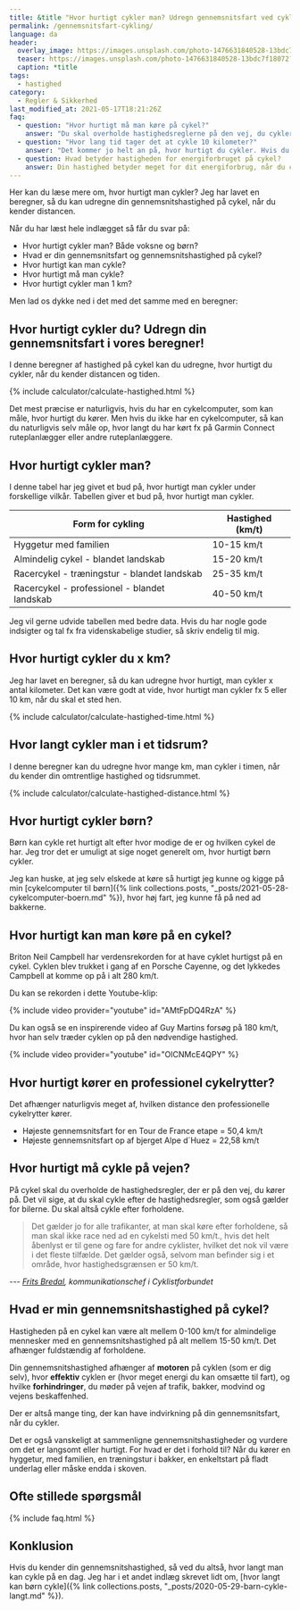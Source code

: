 ```yaml
---
title: &title "Hvor hurtigt cykler man? Udregn gennemsnitsfart ved cykling 🚴🚴‍♀️"
permalink: /gennemsnitsfart-cykling/
language: da
header:
  overlay_image: https://images.unsplash.com/photo-1476631840528-13bdc7f18072?ixid=MnwxMjA3fDB8MHxzZWFyY2h8MzV8fGJpa2UlMjBmYXN0fGVufDB8fDB8fA%3D%3D&ixlib=rb-1.2.1&auto=format&fit=crop&h=600&w=1200&q=10
  teaser: https://images.unsplash.com/photo-1476631840528-13bdc7f18072?ixid=MnwxMjA3fDB8MHxzZWFyY2h8MzV8fGJpa2UlMjBmYXN0fGVufDB8fDB8fA%3D%3D&ixlib=rb-1.2.1&auto=format&fit=crop&w=400&q=60
  caption: *title
tags:
  - hastighed
category:
  - Regler & Sikkerhed
last_modified_at: 2021-05-17T18:21:26Z
faq:
  - question: "Hvor hurtigt må man køre på cykel?"
    answer: "Du skal overholde hastighedsreglerne på den vej, du cykler på. Du må altså ikke køre hurtigere end bilerne. Det er vigtigt, at du cykler efter forholdene."
  - question: "Hvor lang tid tager det at cykle 10 kilometer?"
    answer: "Det kommer jo helt an på, hvor hurtigt du cykler. Hvis du fx kører 20 km/t, så tager det 30 minutter at cykle 10 kilometer. Du kan bruge den her beregner til at udregne, hvor lang tid det tager at cykle en bestemt distance."
  - question: Hvad betyder hastigheden for energiforbruget på cykel?
    answer: Din hastighed betyder meget for dit energiforbrug, når du cykler. Ved højere hastighed bruger du mere energi, fordi du træder hårdere i pedalerne og møder større vindmodstand. Læs mere om, [hvad du forbrænder ved cykling](/cykling-kalorier/).
---
```


Her kan du læse mere om, hvor hurtigt man cykler? Jeg har lavet en beregner, så du kan udregne din gennemsnitshastighed på cykel, når du kender distancen.

Når du har læst hele indlægget så får du svar på:

- Hvor hurtigt cykler man? Både voksne og børn?
- Hvad er din gennemsnitsfart og gennemsnitshastighed på cykel?
- Hvor hurtigt kan man cykle?
- Hvor hurtigt må man cykle?
- Hvor hurtigt cykler man 1 km?

Men lad os dykke ned i det med det samme med en beregner:

## Hvor hurtigt cykler du? Udregn din gennemsnitsfart i vores beregner!

I denne beregner af hastighed på cykel kan du udregne, hvor hurtigt du cykler, når du kender distancen og tiden.

{% include calculator/calculate-hastighed.html %}

Det mest præcise er naturligvis, hvis du har en cykelcomputer, som kan måle, hvor hurtigt du kører. Men hvis du ikke har en cykelcomputer, så kan du naturligvis selv måle op, hvor langt du har kørt fx på Garmin Connect ruteplanlægger eller andre ruteplanlæggere.

## Hvor hurtigt cykler man?

I denne tabel har jeg givet et bud på, hvor hurtigt man cykler under forskellige vilkår. Tabellen giver et bud på, hvor hurtigt man cykler.

| Form for cykling | Hastighed (km/t) |
|-|-|
| Hyggetur med familien | 10-15 km/t |
| Almindelig cykel - blandet landskab | 15-20 km/t |
| Racercykel - træningstur - blandet landskab | 25-35 km/t |
| Racercykel - professionel - blandet landskab | 40-50 km/t |

Jeg vil gerne udvide tabellen med bedre data. Hvis du har nogle gode indsigter og tal fx fra videnskabelige studier, så skriv endelig til mig.

## Hvor hurtigt cykler du x km?

Jeg har lavet en beregner, så du kan udregne hvor hurtigt, man cykler x antal kilometer. Det kan være godt at vide, hvor hurtigt man cykler fx 5 eller 10 km, når du skal et sted hen.

{% include calculator/calculate-hastighed-time.html %}

## Hvor langt cykler man i et tidsrum?

I denne beregner kan du udregne hvor mange km, man cykler i timen, når du kender din omtrentlige hastighed og tidsrummet.

{% include calculator/calculate-hastighed-distance.html %}

## Hvor hurtigt cykler børn?

Børn kan cykle ret hurtigt alt efter hvor modige de er og hvilken cykel de har. Jeg tror det er umuligt at sige noget generelt om, hvor hurtigt børn cykler.

Jeg kan huske, at jeg selv elskede at køre så hurtigt jeg kunne og kigge på min [cykelcomputer til børn]({% link collections.posts, "_posts/2021-05-28-cykelcomputer-boern.md" %}), hvor høj fart, jeg kunne få på ned ad bakkerne.

## Hvor hurtigt kan man køre på en cykel?

Briton Neil Campbell har verdensrekorden for at have cyklet hurtigst på en cykel. Cyklen blev trukket i gang af en Porsche Cayenne, og det lykkedes Campbell at komme op på i alt 280 km/t.

Du kan se rekorden i dette Youtube-klip:

{% include video provider="youtube" id="AMtFpDQ4RzA" %}

Du kan også se en inspirerende video af Guy Martins forsøg på 180 km/t, hvor han selv træder cyklen op på den nødvendige hastighed.

{% include video provider="youtube" id="OlCNMcE4QPY" %}

## Hvor hurtigt kører en professionel cykelrytter?

Det afhænger naturligvis meget af, hvilken distance den professionelle cykelrytter kører.

- Højeste gennemsnitsfart for en Tour de France etape = 50,4 km/t
- Højeste gennemsnitsfart op af bjerget Alpe d´Huez = 22,58 km/t

## Hvor hurtigt må cykle på vejen?

På cykel skal du overholde de hastighedsregler, der er på den vej, du kører på. Det vil sige, at du skal cykle efter de hastighedsregler, som også gælder for bilerne. Du skal altså cykle efter forholdene.

> Det gælder jo for alle trafikanter, at man skal køre efter forholdene, så man skal ikke race ned ad en cykelsti med 50 km/t., hvis det helt åbenlyst er til gene og fare for andre cyklister, hvilket det nok vil være i det fleste tilfælde. Det gælder også, selvom man befinder sig i et område, hvor hastighedsgrænsen er 50 km/t.

--- <cite>[Frits Bredal](https://samvirke.dk/artikler/hvor-hurtigt-maa-man-koere-paa-cykel), kommunikationschef i Cyklistforbundet</cite>

## Hvad er min gennemsnitshastighed på cykel?

Hastigheden på en cykel kan være alt mellem 0-100 km/t for almindelige mennesker med en gennemsnitshastighed på alt mellem 15-50 km/t. Det afhænger fuldstændig af forholdene.

Din gennemsnitshastighed afhænger af **motoren** på cyklen (som er dig selv), hvor **effektiv** cyklen er (hvor meget energi du kan omsætte til fart), og hvilke **forhindringer**, du møder på vejen af trafik, bakker, modvind og vejens beskaffenhed.

Der er altså mange ting, der kan have indvirkning på din gennemsnitsfart, når du cykler.

Det er også vanskeligt at sammenligne gennemsnitshastigheder og vurdere om det er langsomt eller hurtigt. For hvad er det i forhold til? Når du kører en hyggetur, med familien, en træningstur i bakker, en enkeltstart på fladt underlag eller måske endda i skoven.

## Ofte stillede spørgsmål

{% include faq.html %}

## Konklusion

Hvis du kender din gennemsnitshastighed, så ved du altså, hvor langt man kan cykle på en dag. Jeg har i et andet indlæg skrevet lidt om, [hvor langt kan børn cykle]({% link collections.posts, "_posts/2020-05-29-barn-cykle-langt.md" %}).
